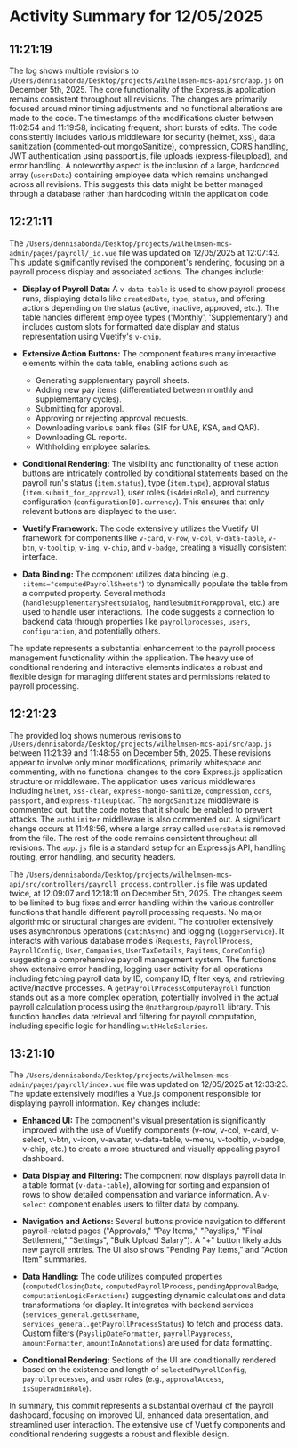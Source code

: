 # Activity Summary for 12/05/2025

## 11:21:19
The log shows multiple revisions to `/Users/dennisabonda/Desktop/projects/wilhelmsen-mcs-api/src/app.js` on December 5th, 2025.  The core functionality of the Express.js application remains consistent throughout all revisions. The changes are primarily focused around minor timing adjustments and no functional alterations are made to the code. The timestamps of the modifications cluster between 11:02:54 and 11:19:58, indicating frequent, short bursts of edits.  The code consistently includes various middleware for security (helmet, xss), data sanitization (commented-out mongoSanitize), compression, CORS handling, JWT authentication using passport.js, file uploads (express-fileupload), and error handling.  A noteworthy aspect is the inclusion of a large, hardcoded array (`usersData`) containing employee data which remains unchanged across all revisions.  This suggests this data might be better managed through a database rather than hardcoding within the application code.


## 12:21:11
The `/Users/dennisabonda/Desktop/projects/wilhelmsen-mcs-admin/pages/payroll/_id.vue` file was updated on 12/05/2025 at 12:07:43.  This update significantly revised the component's rendering, focusing on a payroll process display and associated actions.  The changes include:

* **Display of Payroll Data:** A `v-data-table` is used to show payroll process runs, displaying details like `createdDate`, `type`, `status`, and offering actions depending on the status (active, inactive, approved, etc.).  The table handles different employee types ('Monthly', 'Supplementary') and includes custom slots for formatted date display and status representation using Vuetify's `v-chip`.

* **Extensive Action Buttons:**  The component features many interactive elements within the data table, enabling actions such as:
    * Generating supplementary payroll sheets.
    * Adding new pay items (differentiated between monthly and supplementary cycles).
    * Submitting for approval.
    * Approving or rejecting approval requests.
    * Downloading various bank files (SIF for UAE, KSA, and QAR).
    * Downloading GL reports.
    * Withholding employee salaries.

* **Conditional Rendering:** The visibility and functionality of these action buttons are intricately controlled by conditional statements based on the payroll run's status (`item.status`), type (`item.type`), approval status (`item.submit_for_approval`), user roles (`isAdminRole`), and currency configuration (`configuration[0].currency`).  This ensures that only relevant buttons are displayed to the user.

* **Vuetify Framework:** The code extensively utilizes the Vuetify UI framework for components like `v-card`, `v-row`, `v-col`, `v-data-table`, `v-btn`, `v-tooltip`, `v-img`, `v-chip`, and `v-badge`, creating a visually consistent interface.

* **Data Binding:**  The component utilizes data binding (e.g., `:items="computedPayrollSheets"`) to dynamically populate the table from a computed property.  Several methods (`handleSupplementarySheetsDialog`, `handleSubmitForApproval`, etc.) are used to handle user interactions.  The code suggests a connection to backend data through properties like `payrollprocesses`, `users`, `configuration`, and potentially others.


The update represents a substantial enhancement to the payroll process management functionality within the application. The heavy use of conditional rendering and interactive elements indicates a robust and flexible design for managing different states and permissions related to payroll processing.


## 12:21:23
The provided log shows numerous revisions to `/Users/dennisabonda/Desktop/projects/wilhelmsen-mcs-api/src/app.js` between 11:21:39 and 11:48:56 on December 5th, 2025.  These revisions appear to involve only minor modifications, primarily whitespace and commenting, with no functional changes to the core Express.js application structure or middleware.  The application uses various middlewares including `helmet`, `xss-clean`, `express-mongo-sanitize`, `compression`, `cors`, `passport`, and `express-fileupload`.  The `mongoSanitize` middleware is commented out, but the code notes that it should be enabled to prevent attacks.  The  `authLimiter` middleware is also commented out. A significant change occurs at 11:48:56, where a large array called `usersData` is removed from the file.  The rest of the code remains consistent throughout all revisions.  The `app.js` file is a standard setup for an Express.js API, handling routing, error handling, and security headers.

The `/Users/dennisabonda/Desktop/projects/wilhelmsen-mcs-api/src/controllers/payroll_process.controller.js` file was updated twice, at 12:09:07 and 12:18:11 on December 5th, 2025. The changes seem to be limited to bug fixes and error handling within the various controller functions that handle different payroll processing requests. No major algorithmic or structural changes are evident.  The controller extensively uses asynchronous operations (`catchAsync`) and logging (`loggerService`).  It interacts with various database models (`Requests`, `PayrollProcess`, `PayrollConfig`, `User`, `Companies`, `UserTaxDetails`, `Payitems`, `CoreConfig`) suggesting a comprehensive payroll management system.  The functions show extensive error handling, logging user activity for all operations including fetching payroll data by ID, company ID, filter keys, and retrieving active/inactive processes. A `getPayrollProcessComputePayroll` function stands out as a more complex operation, potentially involved in the actual payroll calculation process using the `@nathangroup/payroll` library. This function handles data retrieval and filtering for payroll computation, including specific logic for handling `withHeldSalaries`.


## 13:21:10
The `/Users/dennisabonda/Desktop/projects/wilhelmsen-mcs-admin/pages/payroll/index.vue` file was updated on 12/05/2025 at 12:33:23.  The update extensively modifies a Vue.js component responsible for displaying payroll information.  Key changes include:

* **Enhanced UI:** The component's visual presentation is significantly improved with the use of Vuetify components (v-row, v-col, v-card, v-select, v-btn, v-icon, v-avatar, v-data-table, v-menu, v-tooltip, v-badge, v-chip, etc.) to create a more structured and visually appealing payroll dashboard.

* **Data Display and Filtering:**  The component now displays payroll data in a table format (`v-data-table`), allowing for sorting and expansion of rows to show detailed compensation and variance information.  A `v-select` component enables users to filter data by company.

* **Navigation and Actions:** Several buttons provide navigation to different payroll-related pages ("Approvals," "Pay Items," "Payslips," "Final Settlement," "Settings", "Bulk Upload Salary").  A "+" button likely adds new payroll entries.  The UI also shows  "Pending Pay Items," and "Action Item" summaries.

* **Data Handling:** The code utilizes computed properties (`computedClosingDate`, `computedPayrollProcess`, `pendingApprovalBadge`, `computationLogicForActions`) suggesting dynamic calculations and data transformations for display.  It integrates with backend services (`services_general.getUserName`, `services_general.getPayrollProcessStatus`) to fetch and process data.  Custom filters (`PayslipDateFormatter`, `payrollPayprocess`, `amountFormatter`, `amountInAnnotations`) are used for data formatting.

* **Conditional Rendering:**  Sections of the UI are conditionally rendered based on the existence and length of `selectedPayrollConfig`, `payrollprocesses`, and user roles (e.g., `approvalAccess`, `isSuperAdminRole`).

In summary, this commit represents a substantial overhaul of the payroll dashboard, focusing on improved UI, enhanced data presentation, and streamlined user interaction.  The extensive use of Vuetify components and conditional rendering suggests a robust and flexible design.

